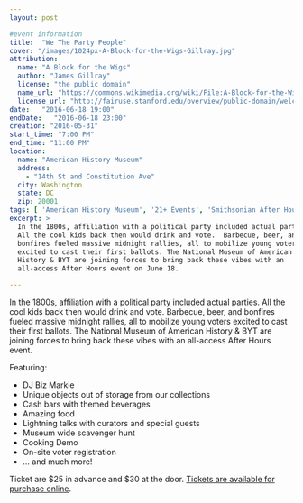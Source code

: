 ```yaml
---
layout: post

#event information
title:  "We The Party People"
cover: "/images/1024px-A-Block-for-the-Wigs-Gillray.jpg"
attribution:
  name: "A Block for the Wigs"
  author: "James Gillray"
  license: "the public domain"
  name_url: "https://commons.wikimedia.org/wiki/File:A-Block-for-the-Wigs-Gillray.jpeg"
  license_url: "http://fairuse.stanford.edu/overview/public-domain/welcome"
date:   "2016-06-18 19:00"
endDate:   "2016-06-18 23:00"
creation: "2016-05-31"
start_time: "7:00 PM"
end_time: "11:00 PM"
location:
  name: "American History Museum"
  address:
    - "14th St and Constitution Ave"
  city: Washington
  state: DC
  zip: 20001
tags: [ 'American History Museum', '21+ Events', 'Smithsonian After Hours' ]
excerpt: >
  In the 1800s, affiliation with a political party included actual parties.
  All the cool kids back then would drink and vote.  Barbecue, beer, and
  bonfires fueled massive midnight rallies, all to mobilize young voters
  excited to cast their first ballots. The National Museum of American
  History & BYT are joining forces to bring back these vibes with an
  all-access After Hours event on June 18.

---
```


In the 1800s, affiliation with a political party included actual parties.
All the cool kids back then would drink and vote.  Barbecue, beer, and
bonfires fueled massive midnight rallies, all to mobilize young voters
excited to cast their first ballots. The National Museum of American History
& BYT are joining forces to bring back these vibes with an all-access
After Hours event.

Featuring:

* DJ Biz Markie
* Unique objects out of storage from our collections
* Cash bars with themed beverages
* Amazing food
* Lightning talks with curators and special guests
* Museum wide scavenger hunt
* Cooking Demo
* On-site voter registration
* ... and much more!

Ticket are $25 in advance and $30 at the door. [Tickets are available
for purchase online]( https://www.eventbrite.com/e/the-national-museum-of-american-history-byt-present-we-the-party-people-tickets-25544384943).
